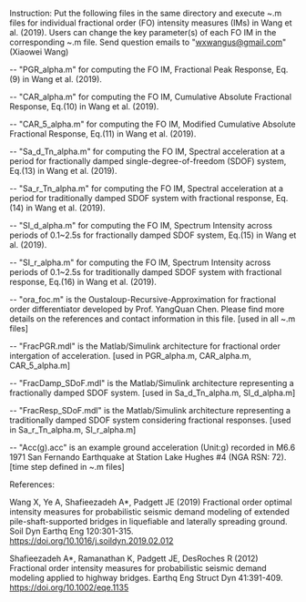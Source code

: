 Instruction:
Put the following files in the same directory and execute ~.m files for individual fractional order (FO) intensity measures (IMs) in Wang et al. (2019).
Users can change the key parameter(s) of each FO IM in the corresponding ~.m file.
Send question emails to "wxwangus@gmail.com" (Xiaowei Wang)

-- "PGR_alpha.m" for computing the FO IM, Fractional Peak Response, Eq.(9) in Wang et al. (2019).

-- "CAR_alpha.m" for computing the FO IM, Cumulative Absolute Fractional Response, Eq.(10) in Wang et al. (2019).

-- "CAR_5_alpha.m" for computing the FO IM, Modified Cumulative Absolute Fractional Response, Eq.(11) in Wang et al. (2019).

-- "Sa_d_Tn_alpha.m" for computing the FO IM, Spectral acceleration at a period for fractionally damped single-degree-of-freedom (SDOF) system, Eq.(13) in Wang et al. (2019).

-- "Sa_r_Tn_alpha.m" for computing the FO IM, Spectral acceleration at a period for traditionally damped SDOF system with fractional response, Eq.(14) in Wang et al. (2019).

-- "SI_d_alpha.m" for computing the FO IM, Spectrum Intensity across periods of 0.1~2.5s for fractionally damped SDOF system, Eq.(15) in Wang et al. (2019).

-- "SI_r_alpha.m" for computing the FO IM, Spectrum Intensity across periods of 0.1~2.5s for traditionally damped SDOF system with fractional response, Eq.(16) in Wang et al. (2019).

-- "ora_foc.m" is the Oustaloup-Recursive-Approximation for fractional order differentiator developed by Prof. YangQuan Chen. Please find more details on the references and contact information in this file. [used in all ~.m files]

-- "FracPGR.mdl" is the Matlab/Simulink architecture for fractional order intergation of acceleration. [used in PGR_alpha.m, CAR_alpha.m, CAR_5_alpha.m]

-- "FracDamp_SDoF.mdl" is the Matlab/Simulink architecture representing a fractionally damped SDOF system. [used in Sa_d_Tn_alpha.m, SI_d_alpha.m]

-- "FracResp_SDoF.mdl" is the Matlab/Simulink architecture representing a traditionally damped SDOF system considering fractional responses. [used in Sa_r_Tn_alpha.m, SI_r_alpha.m]

-- "Acc(g).acc" is an example ground acceleration (Unit:g) recorded in M6.6 1971 San Fernando Earthquake at Station Lake Hughes #4 (NGA RSN: 72). [time step defined in ~.m files]


References:

Wang X, Ye A, Shafieezadeh A*, Padgett JE (2019) Fractional order optimal intensity measures for probabilistic seismic demand modeling of extended pile-shaft-supported bridges in liquefiable and laterally spreading ground. Soil Dyn Earthq Eng 120:301-315. https://doi.org/10.1016/j.soildyn.2019.02.012

Shafieezadeh A*, Ramanathan K, Padgett JE, DesRoches R (2012) Fractional order intensity measures for probabilistic seismic demand modeling applied to highway bridges. Earthq Eng Struct Dyn 41:391-409. https://doi.org/10.1002/eqe.1135
